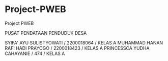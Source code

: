 # Project-PWEB
Project PWEB

PUSAT PENDATAAN PENDUDUK DESA

SYIFA' AYU SULISTYOWATI / 2200018064 / KELAS A
MUHAMMAD HANAN RAFI HADI PRAYOGO / 2200018423 / KELAS A
PRINCESSCA YUDHA CAHAYANIE / 474 / KELAS A
